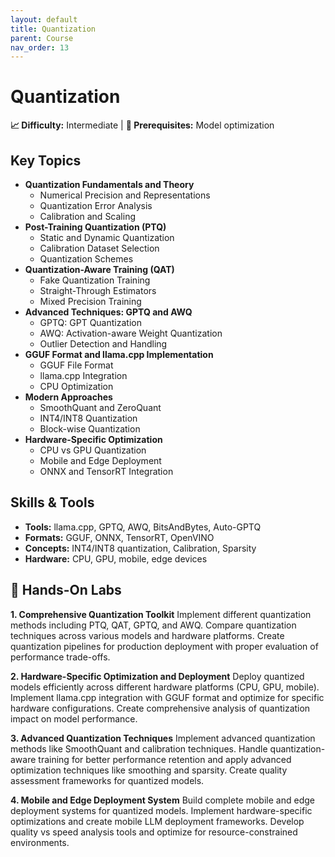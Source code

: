 ```yaml
---
layout: default
title: Quantization
parent: Course
nav_order: 13
---
```


# Quantization

**📈 Difficulty:** Intermediate | **🎯 Prerequisites:** Model optimization

## Key Topics
- **Quantization Fundamentals and Theory**
  - Numerical Precision and Representations
  - Quantization Error Analysis
  - Calibration and Scaling
- **Post-Training Quantization (PTQ)**
  - Static and Dynamic Quantization
  - Calibration Dataset Selection
  - Quantization Schemes
- **Quantization-Aware Training (QAT)**
  - Fake Quantization Training
  - Straight-Through Estimators
  - Mixed Precision Training
- **Advanced Techniques: GPTQ and AWQ**
  - GPTQ: GPT Quantization
  - AWQ: Activation-aware Weight Quantization
  - Outlier Detection and Handling
- **GGUF Format and llama.cpp Implementation**
  - GGUF File Format
  - llama.cpp Integration
  - CPU Optimization
- **Modern Approaches**
  - SmoothQuant and ZeroQuant
  - INT4/INT8 Quantization
  - Block-wise Quantization
- **Hardware-Specific Optimization**
  - CPU vs GPU Quantization
  - Mobile and Edge Deployment
  - ONNX and TensorRT Integration

## Skills & Tools
- **Tools:** llama.cpp, GPTQ, AWQ, BitsAndBytes, Auto-GPTQ
- **Formats:** GGUF, ONNX, TensorRT, OpenVINO
- **Concepts:** INT4/INT8 quantization, Calibration, Sparsity
- **Hardware:** CPU, GPU, mobile, edge devices

## 🔬 Hands-On Labs

**1. Comprehensive Quantization Toolkit**
Implement different quantization methods including PTQ, QAT, GPTQ, and AWQ. Compare quantization techniques across various models and hardware platforms. Create quantization pipelines for production deployment with proper evaluation of performance trade-offs.

**2. Hardware-Specific Optimization and Deployment**
Deploy quantized models efficiently across different hardware platforms (CPU, GPU, mobile). Implement llama.cpp integration with GGUF format and optimize for specific hardware configurations. Create comprehensive analysis of quantization impact on model performance.

**3. Advanced Quantization Techniques**
Implement advanced quantization methods like SmoothQuant and calibration techniques. Handle quantization-aware training for better performance retention and apply advanced optimization techniques like smoothing and sparsity. Create quality assessment frameworks for quantized models.

**4. Mobile and Edge Deployment System**
Build complete mobile and edge deployment systems for quantized models. Implement hardware-specific optimizations and create mobile LLM deployment frameworks. Develop quality vs speed analysis tools and optimize for resource-constrained environments. 